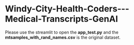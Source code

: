 # Windy-City-Health-Coders---Medical-Transcripts-GenAI

Please use the streamlit to open the **app_test.py** and the **mtsamples_with_rand_names.csv** is the original dataset.

